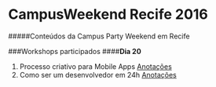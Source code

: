 # CampusWeekend Recife 2016
#####Conteúdos da Campus Party Weekend em Recife

###Workshops participados
####**Dia 20**
1. Processo criativo para Mobile Apps [Anotações](https://github.com/anjoshigor/campusweekend/blob/master/Dia20/WorkshopProcessoModbile.md)
2. Como ser um desenvolvedor em 24h [Anotações](https://github.com/anjoshigor/campusweekend/blob/master/Dia20/Caderninho.md)
